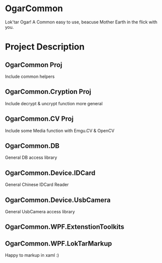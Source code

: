 # OgarCommon
Lok'tar Ogar! A Common easy to use, beacuse Mother Earth in the flick with you.

# Project Description

## OgarCommon Proj
Include common helpers

## OgarCommon.Cryption Proj
Include decrypt & uncrypt function more general

## OgarCommon.CV Proj
Include some Media function with Emgu.CV & OpenCV 

## OgarCommon.DB
General DB access library

## OgarCommon.Device.IDCard
General Chinese IDCard Reader

## OgarCommon.Device.UsbCamera
General UsbCamera access library

## OgarCommon.WPF.ExtenstionToolkits

## OgarCommon.WPF.LokTarMarkup
Happy to markup in xaml :)
